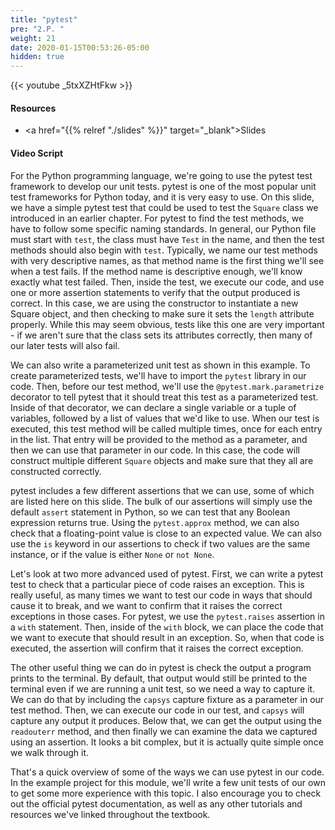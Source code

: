 ```yaml
---
title: "pytest"
pre: "2.P. "
weight: 21
date: 2020-01-15T00:53:26-05:00
hidden: true
---
```


{{< youtube _5txXZHtFkw   >}}

#### Resources

* <a href="{{% relref "./slides" %}}" target="_blank">Slides</a>

#### Video Script

For the Python programming language, we're going to use the pytest test framework to develop our unit tests. pytest is one of the most popular unit test frameworks for Python today, and it is very easy to use. On this slide, we have a simple pytest test that could be used to test the `Square` class we introduced in an earlier chapter. For pytest to find the test methods, we have to follow some specific naming standards. In general, our Python file must start with `test`, the class must have `Test` in the name, and then the test methods should also begin with `test`. Typically, we name our test methods with very descriptive names, as that method name is the first thing we'll see when a test fails. If the method name is descriptive enough, we'll know exactly what test failed. Then, inside the test, we execute our code, and use one or more assertion statements to verify that the output produced is correct. In this case, we are using the constructor to instantiate a new Square object, and then checking to make sure it sets the `length` attribute properly. While this may seem obvious, tests like this one are very important - if we aren't sure that the class sets its attributes correctly, then many of our later tests will also fail. 

We can also write a parameterized unit test as shown in this example. To create parameterized tests, we'll have to import the `pytest` library in our code. Then, before our test method, we'll use the `@pytest.mark.parametrize` decorator to tell pytest that it should treat this test as a parameterized test. Inside of that decorator, we can declare a single variable or a tuple of variables, followed by a list of values that we'd like to use. When our test is executed, this test method will be called multiple times, once for each entry in the list. That entry will be provided to the method as a parameter, and then we can use that parameter in our code. In this case, the code will construct multiple different `Square` objects and make sure that they all are constructed correctly.

pytest includes a few different assertions that we can use, some of which are listed here on this slide. The bulk of our assertions will simply use the default `assert` statement in Python, so we can test that any Boolean expression returns true. Using the `pytest.approx` method, we can also check that a floating-point value is close to an expected value. We can also use the `is` keyword in our assertions to check if two values are the same instance, or if the value is either `None` or `not None`.  

Let's look at two more advanced used of pytest. First, we can write a pytest test to check that a particular piece of code raises an exception. This is really useful, as many times we want to test our code in ways that should cause it to break, and we want to confirm that it raises the correct exceptions in those cases. For pytest, we use the `pytest.raises` assertion in a `with` statement. Then, inside of the `with` block, we can place the code that we want to execute that should result in an exception. So, when that code is executed, the assertion will confirm that it raises the correct exception.

The other useful thing we can do in pytest is check the output a program prints to the terminal. By default, that output would still be printed to the terminal even if we are running a unit test, so we need a way to capture it. We can do that by including the `capsys` capture fixture as a parameter in our test method. Then, we can execute our code in our test, and `capsys` will capture any output it produces. Below that, we can get the output using the `readouterr` method, and then finally we can examine the data we captured using an assertion. It looks a bit complex, but it is actually quite simple once we walk through it. 

That's a quick overview of some of the ways we can use pytest in our code. In the example project for this module, we'll write a few unit tests of our own to get some more experience with this topic. I also encourage you to check out the official pytest documentation, as well as any other tutorials and resources we've linked throughout the textbook. 

